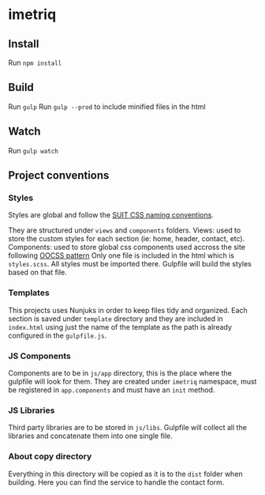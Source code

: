 # imetriq

## Install
Run `npm install`

## Build
Run `gulp` 
Run `gulp --prod` to include minified files in the html

## Watch
Run `gulp watch`

## Project conventions

### Styles
Styles are global and follow the [SUIT CSS naming conventions](https://github.com/suitcss/suit/blob/master/doc/naming-conventions.md).

They are structured under `views` and `components` folders.
Views: used to store the custom styles for each section (ie: home, header, contact, etc).
Components: used to store global css components used accross the site following [OOCSS pattern](https://github.com/stubbornella/oocss/wiki)
Only one file is included in the html which is `styles.scss`. All styles must be imported there.
Gulpfile will build the styles based on that file.

### Templates
This projects uses Nunjuks in order to keep files tidy and organized. Each section is saved under `template` directory and they are included in `index.html` using just the name of the template as the path is already configured in the `gulpfile.js`.

### JS Components 
Components are to be in `js/app` directory, this is the place where the gulpfile will look for them. They are created under `imetriq` namespace, must be registered in `app.components` and must have an `init` method. 

### JS Libraries
Third party libraries are to be stored in `js/libs`. Gulpfile will collect all the libraries and concatenate them into one single file.

### About copy directory
Everything in this directory will be copied as it is to the `dist` folder when building. 
Here you can find the service to handle the contact form.

